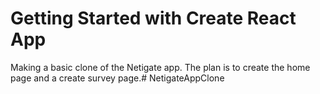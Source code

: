 # Getting Started with Create React App

Making a basic clone of the Netigate app. The plan is to create the home page and a create survey page.# NetigateAppClone
